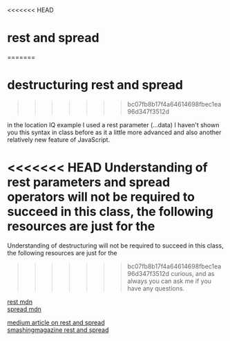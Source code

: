 <<<<<<< HEAD
# rest and spread
=======
# destructuring rest and spread
>>>>>>> bc07fb8b17f4a64614698fbec1ea96d347f3512d

in the location IQ example I used a rest parameter (...data) I haven't shown you
this syntax in class before as it a little more advanced and also another
relatively new feature of JavaScript. 

<<<<<<< HEAD
Understanding of rest parameters and spread operators will not be required to succeed in this class, the following resources are just for the
=======
Understanding of destructuring will not be required to succeed in this class, the following resources are just for the
>>>>>>> bc07fb8b17f4a64614698fbec1ea96d347f3512d
curious, and as always you can ask me if you have any questions.

[rest
mdn](https://developer.mozilla.org/en/docs/Web/JavaScript/Reference/Functions/rest_parameters)  
[spread
mdn](https://developer.mozilla.org/en/docs/Web/JavaScript/Reference/Operators/Spread_operator)

[medium article on rest and spread](https://medium.com/ecmascript-2015/default-rest-spread-f3ab0d2e0a5e#.g791rbeam)  
[smashingmagazine rest and spread](https://www.smashingmagazine.com/2016/07/how-to-use-arguments-and-parameters-in-ecmascript-6/)
